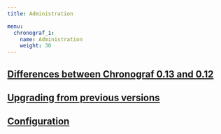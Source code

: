 ```yaml
---
title: Administration

menu:
  chronograf_1:
    name: Administration
    weight: 30
---
```


## [Differences between Chronograf 0.13 and 0.12](/chronograf/v1.0/administration/differences/)

## [Upgrading from previous versions](/chronograf/v1.0/administration/upgrading/)

## [Configuration](/chronograf/v1.0/administration/configuration/)

